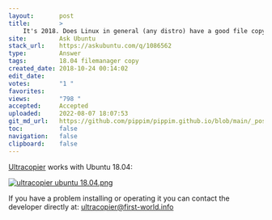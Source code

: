 ```yaml
---
layout:       post
title:        >
    It's 2018. Does Linux in general (any distro) have a good file copying utility
site:         Ask Ubuntu
stack_url:    https://askubuntu.com/q/1086562
type:         Answer
tags:         18.04 filemanager copy
created_date: 2018-10-24 00:14:02
edit_date:    
votes:        "1 "
favorites:    
views:        "798 "
accepted:     Accepted
uploaded:     2022-08-07 18:07:53
git_md_url:   https://github.com/pippim/pippim.github.io/blob/main/_posts/2018/2018-10-24-It_s-2018.-Does-Linux-in-general-_any-distro_-have-a-good-file-copying-utility.md
toc:          false
navigation:   false
clipboard:    false
---
```


[Ultracopier][1] works with Ubuntu 18.04:

[![ultracopier ubuntu 18.04.png][2]][2]

If you have a problem installing or operating it you can contact the developer directly at: ultracopier@first-world.info

  [1]: https://ultracopier.first-world.info/
  [2]: https://i.stack.imgur.com/sYj9um.png
